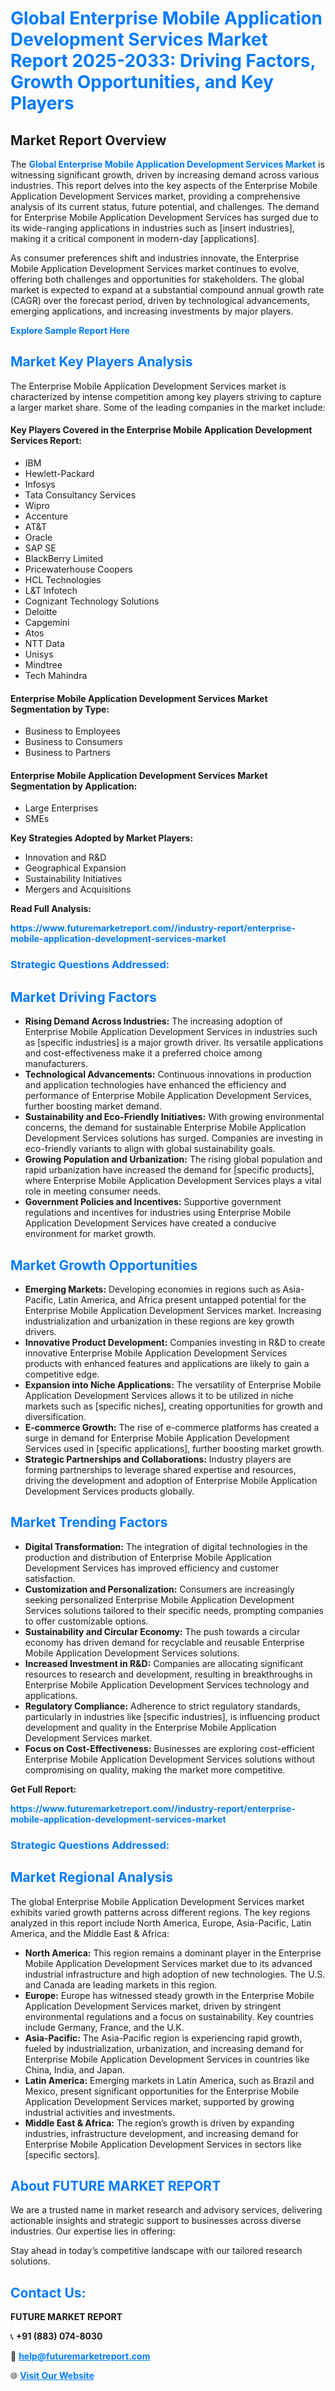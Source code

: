 <h1 style="color: #007BFF;">Global Enterprise Mobile Application Development Services Market Report 2025-2033: Driving Factors, Growth Opportunities, and Key Players</h1>

<section id="overview">
<h2>Market Report Overview</h2>
<p>The <a href="https://www.futuremarketreport.com//industry-report/enterprise-mobile-application-development-services-market" style="color: #007BFF; text-decoration: none;"><strong>Global Enterprise Mobile Application Development Services Market</strong></a> is witnessing significant growth, driven by increasing demand across various industries. This report delves into the key aspects of the Enterprise Mobile Application Development Services market, providing a comprehensive analysis of its current status, future potential, and challenges. The demand for Enterprise Mobile Application Development Services has surged due to its wide-ranging applications in industries such as [insert industries], making it a critical component in modern-day [applications].</p>
<p>As consumer preferences shift and industries innovate, the Enterprise Mobile Application Development Services market continues to evolve, offering both challenges and opportunities for stakeholders. The global market is expected to expand at a substantial compound annual growth rate (CAGR) over the forecast period, driven by technological advancements, emerging applications, and increasing investments by major players.</p>
</section>

<section id="overview">
<p><a href="https://www.futuremarketreport.com//request-sample/reportId=51290" style="color: #007BFF; text-decoration: none;"><strong>Explore Sample Report Here</strong></a></p>
</section>

<section id="key-players">
<h2 style="color: #007BFF;">Market Key Players Analysis</h2>
<p>The Enterprise Mobile Application Development Services market is characterized by intense competition among key players striving to capture a larger market share. Some of the leading companies in the market include:</p>
<h4>Key Players Covered in the Enterprise Mobile Application Development Services Report:</h4>
<ul><li>IBM</li><li>Hewlett-Packard</li><li>Infosys</li><li>Tata Consultancy Services</li><li>Wipro</li><li>Accenture</li><li>AT&amp;T</li><li>Oracle</li><li>SAP SE</li><li>BlackBerry Limited</li><li>Pricewaterhouse Coopers</li><li>HCL Technologies</li><li>L&amp;T Infotech</li><li>Cognizant Technology Solutions</li><li>Deloitte</li><li>Capgemini</li><li>Atos</li><li>NTT Data</li><li>Unisys</li><li>Mindtree</li><li>Tech Mahindra</li></ul>
<h4>Enterprise Mobile Application Development Services Market Segmentation by Type:</h4>
<ul><li>Business to Employees</li><li>Business to Consumers</li><li>Business to Partners</li></ul>

<h4>Enterprise Mobile Application Development Services Market Segmentation by Application:</h4>
<ul><li>Large Enterprises</li><li>SMEs</li></ul>
<p><strong>Key Strategies Adopted by Market Players:</strong></p>
<ul>
<li>Innovation and R&D</li>
<li>Geographical Expansion</li>
<li>Sustainability Initiatives</li>
<li>Mergers and Acquisitions</li>
</ul>
</section>

<section>
<p><strong>Read Full Analysis: </strong></p><a href="https://www.futuremarketreport.com//industry-report/enterprise-mobile-application-development-services-market" style="color: #007BFF; text-decoration: none;"><strong>https://www.futuremarketreport.com//industry-report/enterprise-mobile-application-development-services-market</strong></a>
<h3 style="color: #007BFF;">Strategic Questions Addressed:</h3>
</section>

<section id="driving-factors">
<h2 style="color: #007BFF;">Market Driving Factors</h2>
<ul>
<li><strong>Rising Demand Across Industries:</strong> The increasing adoption of Enterprise Mobile Application Development Services in industries such as [specific industries] is a major growth driver. Its versatile applications and cost-effectiveness make it a preferred choice among manufacturers.</li>
<li><strong>Technological Advancements:</strong> Continuous innovations in production and application technologies have enhanced the efficiency and performance of Enterprise Mobile Application Development Services, further boosting market demand.</li>
<li><strong>Sustainability and Eco-Friendly Initiatives:</strong> With growing environmental concerns, the demand for sustainable Enterprise Mobile Application Development Services solutions has surged. Companies are investing in eco-friendly variants to align with global sustainability goals.</li>
<li><strong>Growing Population and Urbanization:</strong> The rising global population and rapid urbanization have increased the demand for [specific products], where Enterprise Mobile Application Development Services plays a vital role in meeting consumer needs.</li>
<li><strong>Government Policies and Incentives:</strong> Supportive government regulations and incentives for industries using Enterprise Mobile Application Development Services have created a conducive environment for market growth.</li>
</ul>
</section>

<section id="growth-opportunities">
<h2 style="color: #007BFF;">Market Growth Opportunities</h2>
<ul>
<li><strong>Emerging Markets:</strong> Developing economies in regions such as Asia-Pacific, Latin America, and Africa present untapped potential for the Enterprise Mobile Application Development Services market. Increasing industrialization and urbanization in these regions are key growth drivers.</li>
<li><strong>Innovative Product Development:</strong> Companies investing in R&D to create innovative Enterprise Mobile Application Development Services products with enhanced features and applications are likely to gain a competitive edge.</li>
<li><strong>Expansion into Niche Applications:</strong> The versatility of Enterprise Mobile Application Development Services allows it to be utilized in niche markets such as [specific niches], creating opportunities for growth and diversification.</li>
<li><strong>E-commerce Growth:</strong> The rise of e-commerce platforms has created a surge in demand for Enterprise Mobile Application Development Services used in [specific applications], further boosting market growth.</li>
<li><strong>Strategic Partnerships and Collaborations:</strong> Industry players are forming partnerships to leverage shared expertise and resources, driving the development and adoption of Enterprise Mobile Application Development Services products globally.</li>
</ul>
</section>

<section id="trending-factors">
<h2 style="color: #007BFF;">Market Trending Factors</h2>
<ul>
<li><strong>Digital Transformation:</strong> The integration of digital technologies in the production and distribution of Enterprise Mobile Application Development Services has improved efficiency and customer satisfaction.</li>
<li><strong>Customization and Personalization:</strong> Consumers are increasingly seeking personalized Enterprise Mobile Application Development Services solutions tailored to their specific needs, prompting companies to offer customizable options.</li>
<li><strong>Sustainability and Circular Economy:</strong> The push towards a circular economy has driven demand for recyclable and reusable Enterprise Mobile Application Development Services solutions.</li>
<li><strong>Increased Investment in R&D:</strong> Companies are allocating significant resources to research and development, resulting in breakthroughs in Enterprise Mobile Application Development Services technology and applications.</li>
<li><strong>Regulatory Compliance:</strong> Adherence to strict regulatory standards, particularly in industries like [specific industries], is influencing product development and quality in the Enterprise Mobile Application Development Services market.</li>
<li><strong>Focus on Cost-Effectiveness:</strong> Businesses are exploring cost-efficient Enterprise Mobile Application Development Services solutions without compromising on quality, making the market more competitive.</li>
</ul>
</section>

<section>
<p><strong>Get Full Report: </strong></p><a href="https://www.futuremarketreport.com//industry-report/enterprise-mobile-application-development-services-market" style="color: #007BFF; text-decoration: none;"><strong>https://www.futuremarketreport.com//industry-report/enterprise-mobile-application-development-services-market</strong></a>
<h3 style="color: #007BFF;">Strategic Questions Addressed:</h3>
</section>


<section id="regional-analysis">
<h2 style="color: #007BFF;">Market Regional Analysis</h2>
<p>The global Enterprise Mobile Application Development Services market exhibits varied growth patterns across different regions. The key regions analyzed in this report include North America, Europe, Asia-Pacific, Latin America, and the Middle East & Africa:</p>
<ul>
<li><strong>North America:</strong> This region remains a dominant player in the Enterprise Mobile Application Development Services market due to its advanced industrial infrastructure and high adoption of new technologies. The U.S. and Canada are leading markets in this region.</li>
<li><strong>Europe:</strong> Europe has witnessed steady growth in the Enterprise Mobile Application Development Services market, driven by stringent environmental regulations and a focus on sustainability. Key countries include Germany, France, and the U.K.</li>
<li><strong>Asia-Pacific:</strong> The Asia-Pacific region is experiencing rapid growth, fueled by industrialization, urbanization, and increasing demand for Enterprise Mobile Application Development Services in countries like China, India, and Japan.</li>
<li><strong>Latin America:</strong> Emerging markets in Latin America, such as Brazil and Mexico, present significant opportunities for the Enterprise Mobile Application Development Services market, supported by growing industrial activities and investments.</li>
<li><strong>Middle East & Africa:</strong> The region’s growth is driven by expanding industries, infrastructure development, and increasing demand for Enterprise Mobile Application Development Services in sectors like [specific sectors].</li>
</ul>
</section>

<footer>
<h2 style="color: #007BFF;">About FUTURE MARKET REPORT</h2>
<p>We are a trusted name in market research and advisory services, delivering actionable insights and strategic support to businesses across diverse industries. Our expertise lies in offering:</p>

<p>Stay ahead in today’s competitive landscape with our tailored research solutions.</p>

<h2 style="color: #007BFF;">Contact Us:</h2>
<p><strong>FUTURE MARKET REPORT</strong></p>
<p>📞 <strong>+91 (883) 074-8030</strong></p>
<p>📧 <strong><a href="mailto:help@futuremarketreport.com" style="color: #007BFF;">help@futuremarketreport.com</a></strong></p>
<p>🌐 <strong><a href="https://www.futuremarketreport.com/" style="color: #007BFF;">Visit Our Website</a></strong></p>
</footer>